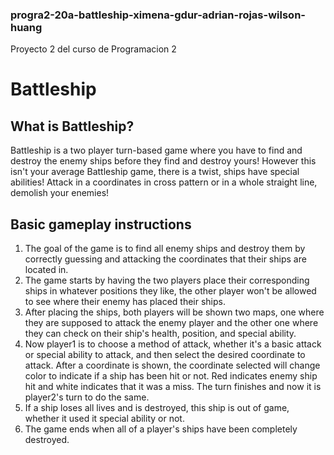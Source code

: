 ### progra2-20a-battleship-ximena-gdur-adrian-rojas-wilson-huang
Proyecto 2 del curso de Programacion 2

# Battleship

## What is Battleship?
Battleship is a two player turn-based game where you have to find and destroy the enemy ships before they find and destroy yours! However this isn't your average Battleship game, there is a twist, ships have special abilities! Attack in a coordinates in cross pattern or in a whole straight line, demolish your enemies! 

## Basic gameplay instructions
1. The goal of the game is to find all enemy ships and destroy them by correctly guessing and attacking the coordinates that their ships are located in.
2. The game starts by having the two players place their corresponding ships in whatever positions they like, the other player won't be allowed to see where their enemy has placed their ships.
3. After placing the ships, both players will be shown two maps, one where they are supposed to attack the enemy player and the other one where they can check on their ship's health, position, and special ability.
4. Now player1 is to choose a method of attack, whether it's a basic attack or special ability to attack, and then select the desired coordinate to attack. After a coordinate is shown, the coordinate selected will change color to indicate if a ship has been hit or not. Red indicates enemy ship hit and white indicates that it was a miss. The turn finishes and now it is player2's turn to do the same.
5. If a ship loses all lives and is destroyed, this ship is out of game, whether it used it special ability or not.
6. The game ends when all of a player's ships have been completely destroyed.
